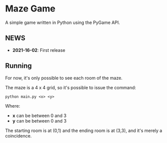 # Maze Game

A simple game written in Python using the PyGame API.

## NEWS

 - **2021-16-02**: First release

## Running

For now, it's only possible to see each room of the maze.

The maze is a 4 x 4 grid, so it's possible to issue the command:

```shell
python main.py <x> <y>
```

Where:
 * **x** can be between 0 and 3
 * **y** can be between 0 and 3

The starting room is at (0,1) and the ending room is at (3,3), and it's merely a coincidence.